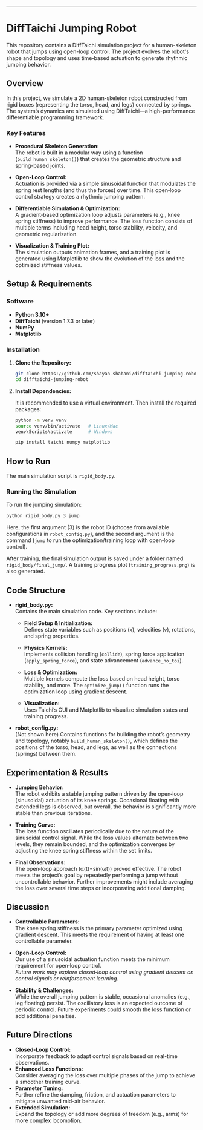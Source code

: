 ---

# DiffTaichi Jumping Robot

This repository contains a DiffTaichi simulation project for a human-skeleton robot that jumps using open-loop control. The project evolves the robot's shape and topology and uses time‑based actuation to generate rhythmic jumping behavior.  

## Overview

In this project, we simulate a 2D human-skeleton robot constructed from rigid boxes (representing the torso, head, and legs) connected by springs. The system’s dynamics are simulated using DiffTaichi—a high-performance differentiable programming framework.  

### Key Features

- **Procedural Skeleton Generation:**  
  The robot is built in a modular way using a function (`build_human_skeleton()`) that creates the geometric structure and spring-based joints.
  
- **Open-Loop Control:**  
  Actuation is provided via a simple sinusoidal function that modulates the spring rest lengths (and thus the forces) over time. This open‑loop control strategy creates a rhythmic jumping pattern.

- **Differentiable Simulation & Optimization:**  
  A gradient‑based optimization loop adjusts parameters (e.g., knee spring stiffness) to improve performance. The loss function consists of multiple terms including head height, torso stability, velocity, and geometric regularization.

- **Visualization & Training Plot:**  
  The simulation outputs animation frames, and a training plot is generated using Matplotlib to show the evolution of the loss and the optimized stiffness values.

## Setup & Requirements

### Software

- **Python 3.10+**
- **DiffTaichi** (version 1.7.3 or later)
- **NumPy**
- **Matplotlib**

### Installation

1. **Clone the Repository:**

   ```bash
   git clone https://github.com/shayan-shabani/difftaichi-jumping-robot.git
   cd difftaichi-jumping-robot
   ```

2. **Install Dependencies:**

   It is recommended to use a virtual environment. Then install the required packages:
   
   ```bash
   python -m venv venv
   source venv/bin/activate   # Linux/Mac
   venv\Scripts\activate      # Windows

   pip install taichi numpy matplotlib
   ```

## How to Run

The main simulation script is `rigid_body.py`.

### Running the Simulation

To run the jumping simulation:
  
```bash
python rigid_body.py 3 jump
```

Here, the first argument (3) is the robot ID (choose from available configurations in `robot_config.py`), and the second argument is the command (`jump` to run the optimization/training loop with open‑loop control).

After training, the final simulation output is saved under a folder named `rigid_body/final_jump/`. A training progress plot (`training_progress.png`) is also generated.

## Code Structure

- **rigid_body.py:**  
  Contains the main simulation code. Key sections include:
  
  - **Field Setup & Initialization:**  
    Defines state variables such as positions (`x`), velocities (`v`), rotations, and spring properties.
  
  - **Physics Kernels:**  
    Implements collision handling (`collide`), spring force application (`apply_spring_force`), and state advancement (`advance_no_toi`).
  
  - **Loss & Optimization:**  
    Multiple kernels compute the loss based on head height, torso stability, and more. The `optimize_jump()` function runs the optimization loop using gradient descent.
  
  - **Visualization:**  
    Uses Taichi’s GUI and Matplotlib to visualize simulation states and training progress.

- **robot_config.py:**  
  (Not shown here) Contains functions for building the robot’s geometry and topology, notably `build_human_skeleton()`, which defines the positions of the torso, head, and legs, as well as the connections (springs) between them.

## Experimentation & Results

- **Jumping Behavior:**  
  The robot exhibits a stable jumping pattern driven by the open‑loop (sinusoidal) actuation of its knee springs. Occasional floating with extended legs is observed, but overall, the behavior is significantly more stable than previous iterations.

- **Training Curve:**  
  The loss function oscillates periodically due to the nature of the sinusoidal control signal. While the loss values alternate between two levels, they remain bounded, and the optimization converges by adjusting the knee spring stiffness within the set limits.  

- **Final Observations:**  
  The open‑loop approach (α(t)=sin(ωt)) proved effective. The robot meets the project’s goal by repeatedly performing a jump without uncontrollable behavior. Further improvements might include averaging the loss over several time steps or incorporating additional damping.

## Discussion

- **Controllable Parameters:**  
  The knee spring stiffness is the primary parameter optimized using gradient descent. This meets the requirement of having at least one controllable parameter.

- **Open‑Loop Control:**  
  Our use of a sinusoidal actuation function meets the minimum requirement for open‑loop control.  
  *Future work may explore closed‑loop control using gradient descent on control signals or reinforcement learning.*

- **Stability & Challenges:**  
  While the overall jumping pattern is stable, occasional anomalies (e.g., leg floating) persist. The oscillatory loss is an expected outcome of periodic control. Future experiments could smooth the loss function or add additional penalties.

## Future Directions

- **Closed‑Loop Control:**  
  Incorporate feedback to adapt control signals based on real-time observations.
- **Enhanced Loss Functions:**  
  Consider averaging the loss over multiple phases of the jump to achieve a smoother training curve.
- **Parameter Tuning:**  
  Further refine the damping, friction, and actuation parameters to mitigate unwanted mid-air behavior.
- **Extended Simulation:**  
  Expand the topology or add more degrees of freedom (e.g., arms) for more complex locomotion.
